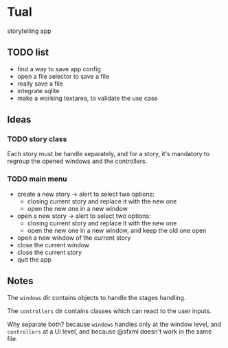 # Tual
storytelling app

## TODO list

* find a way to save app config
* open a file selector to save a file
* really save a file
* integrate sqlite
* make a working textarea, to validate the use case

## Ideas

### TODO story class

Each story must be handle separately, and for a story, it's mandatory to
regroup the opened windows and the controllers.

### TODO main menu

* create a new story -> alert to select two options:
  * closing current story and replace it with the new one
  * open the new one in a new window
* open a new story -> alert to select two options:
  * closing current story and replace it with the new one
  * open the new one in a new window, and keep the old one open
* open a new window of the current story
* close the current window
* close the current story
* quit the app

## Notes

The  `windows` dir contains objects to handle the stages handling.

The `controllers` dir contains classes which can react to the user inputs.

Why separate both? because `windows` handles only at the window level,
and `controllers` at a UI level, and because @sfxml doesn't work in the
same file.
